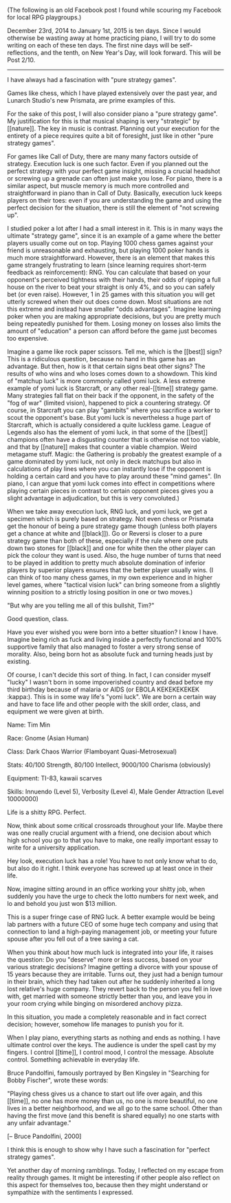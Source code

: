 (The following is an old Facebook post I found while scouring my Facebook for local RPG playgroups.)

December 23rd, 2014 to January 1st, 2015 is ten days. Since I would otherwise be wasting away at home practicing piano, I will try to do some writing on each of these ten days. The first nine days will be self-reflections, and the tenth, on New Year's Day, will look forward. This will be Post 2/10.

***

I have always had a fascination with "pure strategy games".

Games like chess, which I have played extensively over the past year, and Lunarch Studio's new Prismata, are prime examples of this.

For the sake of this post, I will also consider piano a "pure strategy game". My justification for this is that musical shaping is very "strategic" by [[nature]]. The key in music is contrast. Planning out your execution for the entirety of a piece requires quite a bit of foresight, just like in other "pure strategy games".

For games like Call of Duty, there are many many factors outside of strategy. Execution luck is one such factor. Even if you planned out the perfect strategy with your perfect game insight, missing a crucial headshot or screwing up a grenade can often just make you lose. For piano, there is a similar aspect, but muscle memory is much more controlled and straightforward in piano than in Call of Duty. Basically, execution luck keeps players on their toes: even if you are understanding the game and using the perfect decision for the situation, there is still the element of "not screwing up".

I studied poker a lot after I had a small interest in it. This is in many ways the ultimate "strategy game", since it is an example of a game where the better players usually come out on top. Playing 1000 chess games against your friend is unreasonable and exhausting, but playing 1000 poker hands is much more straightforward. However, there is an element that makes this game strangely frustrating to learn (since learning requires short-term feedback as reinforcement): RNG. You can calculate that based on your opponent's perceived tightness with their hands, their odds of ripping a full house on the river to beat your straight is only 4%, and so you can safely bet (or even raise). However, 1 in 25 games with this situation you will get utterly screwed when their out does come down. Most situations are not this extreme and instead have smaller "odds advantages". Imagine learning poker when you are making appropriate decisions, but you are pretty much being repeatedly punished for them. Losing money on losses also limits the amount of "education" a person can afford before the game just becomes too expensive.

Imagine a game like rock paper scissors. Tell me, which is the [[best]] sign? This is a ridiculous question, because no hand in this game has an advantage. But then, how is it that certain signs beat other signs? The results of who wins and who loses comes down to a showdown. This kind of "matchup luck" is more commonly called yomi luck. A less extreme example of yomi luck is Starcraft, or any other real-[[time]] strategy game. Many strategies fall flat on their back if the opponent, in the safety of the "fog of war" (limited vision), happened to pick a countering strategy. Of course, in Starcraft you can play "gambits" where you sacrifice a worker to scout the opponent's base. But yomi luck is nevertheless a huge part of Starcraft, which is actually considered a quite luckless game. League of Legends also has the element of yomi luck, in that some of the [[best]] champions often have a disgusting counter that is otherwise not too viable, and that by [[nature]] makes that counter a viable champion. Weird metagame stuff. Magic: the Gathering is probably the greatest example of a game dominated by yomi luck, not only in deck matchups but also in calculations of play lines where you can instantly lose if the opponent is holding a certain card and you have to play around these "mind games". (In piano, I can argue that yomi luck comes into effect in competitions where playing certain pieces in contrast to certain opponent pieces gives you a slight advantage in adjudication, but this is very convoluted.)

When we take away execution luck, RNG luck, and yomi luck, we get a specimen which is purely based on strategy. Not even chess or Prismata get the honour of being a pure strategy game though (unless both players get a chance at white and [[black]]). Go or Reversi is closer to a pure strategy game than both of these, especially if the rule where one puts down two stones for [[black]] and one for white then the other player can pick the colour they want is used. Also, the huge number of turns that need to be played in addition to pretty much absolute domination of inferior players by superior players ensures that the better player usually wins. (I can think of too many chess games, in my own experience and in higher level games, where "tactical vision luck" can bring someone from a slightly winning position to a strictly losing position in one or two moves.)

"But why are you telling me all of this bullshit, Tim?"

Good question, class.

Have you ever wished you were born into a better situation? I know I have. Imagine being rich as fuck and living inside a perfectly functional and 100% supportive family that also managed to foster a very strong sense of morality. Also, being born hot as absolute fuck and turning heads just by existing.

Of course, I can't decide this sort of thing. In fact, I can consider myself "lucky" I wasn't born in some impoverished country and dead before my third birthday because of malaria or AIDS (or EBOLA KEKEKEKEKEK :kappa:). This is in some way life's "yomi luck". We are born a certain way and have to face life and other people with the skill order, class, and equipment we were given at birth.

Name: Tim Min

Race: Gnome (Asian Human)

Class: Dark Chaos Warrior (Flamboyant Quasi-Metrosexual)

Stats: 40/100 Strength, 80/100 Intellect, 9000/100 Charisma (obviously)

Equipment: TI-83, kawaii scarves

Skills: Innuendo (Level 5), Verbosity (Level 4), Male Gender Attraction (Level 10000000)

Life is a shitty RPG. Perfect.

Now, think about some critical crossroads throughout your life. Maybe there was one really crucial argument with a friend, one decision about which high school you go to that you have to make, one really important essay to write for a university application.

Hey look, execution luck has a role! You have to not only know what to do, but also do it right. I think everyone has screwed up at least once in their life.

Now, imagine sitting around in an office working your shitty job, when suddenly you have the urge to check the lotto numbers for next week, and lo and behold you just won $13 million.

This is a super fringe case of RNG luck. A better example would be being lab partners with a future CEO of some huge tech company and using that connection to land a high-paying management job, or meeting your future spouse after you fell out of a tree saving a cat.

When you think about how much luck is integrated into your life, it raises the question: Do you "deserve" more or less success, based on your various strategic decisions? Imagine getting a divorce with your spouse of 15 years because they are irritable. Turns out, they just had a benign tumour in their brain, which they had taken out after he suddenly inherited a long lost relative's huge company. They revert back to the person you fell in love with, get married with someone strictly better than you, and leave you in your room crying while binging on misordered anchovy pizza.

In this situation, you made a completely reasonable and in fact correct decision; however, somehow life manages to punish you for it.

When I play piano, everything starts as nothing and ends as nothing. I have ultimate control over the keys. The audience is under the spell cast by my fingers. I control [[time]], I control mood, I control the message. Absolute control. Something achievable in everyday life.

Bruce Pandolfini, famously portrayed by Ben Kingsley in "Searching for Bobby Fischer", wrote these words:

"Playing chess gives us a chance to start out life over again, and this [[time]], no one has more money than us, no one is more beautiful, no one lives in a better neighborhood, and we all go to the same school. Other than having the first move (and this benefit is shared equally) no one starts with any unfair advantage."

[– Bruce Pandolfini, 2000]

I think this is enough to show why I have such a fascination for "perfect strategy games".

Yet another day of morning ramblings. Today, I reflected on my escape from reality through games. It might be interesting if other people also reflect on this aspect for themselves too, because then they might understand or sympathize with the sentiments I expressed.